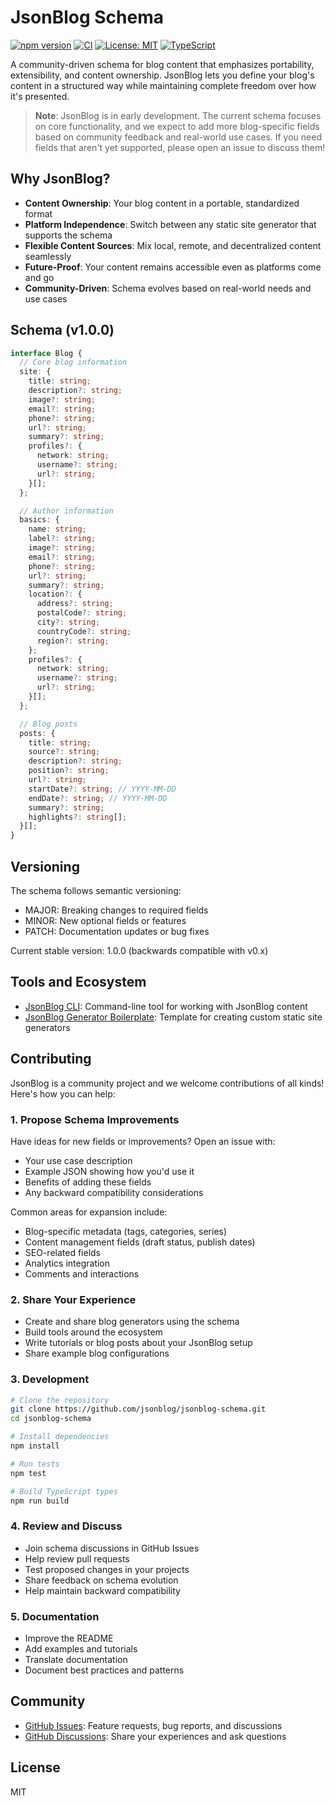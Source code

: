 # JsonBlog Schema

[![npm version](https://badge.fury.io/js/jsonblog-schema.svg)](https://badge.fury.io/js/jsonblog-schema)
[![CI](https://github.com/jsonblog/jsonblog-schema/actions/workflows/ci.yml/badge.svg)](https://github.com/jsonblog/jsonblog-schema/actions/workflows/ci.yml)
[![License: MIT](https://img.shields.io/badge/License-MIT-yellow.svg)](https://opensource.org/licenses/MIT)
[![TypeScript](https://img.shields.io/badge/TypeScript-5.0.0-blue.svg)](https://www.typescriptlang.org/)

A community-driven schema for blog content that emphasizes portability, extensibility, and content ownership. JsonBlog lets you define your blog's content in a structured way while maintaining complete freedom over how it's presented.

> **Note**: JsonBlog is in early development. The current schema focuses on core functionality, and we expect to add more blog-specific fields based on community feedback and real-world use cases. If you need fields that aren't yet supported, please open an issue to discuss them!

## Why JsonBlog?

- **Content Ownership**: Your blog content in a portable, standardized format
- **Platform Independence**: Switch between any static site generator that supports the schema
- **Flexible Content Sources**: Mix local, remote, and decentralized content seamlessly
- **Future-Proof**: Your content remains accessible even as platforms come and go
- **Community-Driven**: Schema evolves based on real-world needs and use cases

## Schema (v1.0.0)

```typescript
interface Blog {
  // Core blog information
  site: {
    title: string;
    description?: string;
    image?: string;
    email?: string;
    phone?: string;
    url?: string;
    summary?: string;
    profiles?: {
      network: string;
      username?: string;
      url?: string;
    }[];
  };

  // Author information
  basics: {
    name: string;
    label?: string;
    image?: string;
    email?: string;
    phone?: string;
    url?: string;
    summary?: string;
    location?: {
      address?: string;
      postalCode?: string;
      city?: string;
      countryCode?: string;
      region?: string;
    };
    profiles?: {
      network: string;
      username?: string;
      url?: string;
    }[];
  };

  // Blog posts
  posts: {
    title: string;
    source?: string;
    description?: string;
    position?: string;
    url?: string;
    startDate?: string; // YYYY-MM-DD
    endDate?: string; // YYYY-MM-DD
    summary?: string;
    highlights?: string[];
  }[];
}
```

## Versioning

The schema follows semantic versioning:
- MAJOR: Breaking changes to required fields
- MINOR: New optional fields or features
- PATCH: Documentation updates or bug fixes

Current stable version: 1.0.0 (backwards compatible with v0.x)

## Tools and Ecosystem

- [JsonBlog CLI](https://github.com/jsonblog/jsonblog-cli): Command-line tool for working with JsonBlog content
- [JsonBlog Generator Boilerplate](https://github.com/jsonblog/jsonblog-generator-boilerplate): Template for creating custom static site generators

## Contributing

JsonBlog is a community project and we welcome contributions of all kinds! Here's how you can help:

### 1. Propose Schema Improvements

Have ideas for new fields or improvements? Open an issue with:
- Your use case description
- Example JSON showing how you'd use it
- Benefits of adding these fields
- Any backward compatibility considerations

Common areas for expansion include:
- Blog-specific metadata (tags, categories, series)
- Content management fields (draft status, publish dates)
- SEO-related fields
- Analytics integration
- Comments and interactions

### 2. Share Your Experience

- Create and share blog generators using the schema
- Build tools around the ecosystem
- Write tutorials or blog posts about your JsonBlog setup
- Share example blog configurations

### 3. Development

```bash
# Clone the repository
git clone https://github.com/jsonblog/jsonblog-schema.git
cd jsonblog-schema

# Install dependencies
npm install

# Run tests
npm test

# Build TypeScript types
npm run build
```

### 4. Review and Discuss

- Join schema discussions in GitHub Issues
- Help review pull requests
- Test proposed changes in your projects
- Share feedback on schema evolution
- Help maintain backward compatibility

### 5. Documentation

- Improve the README
- Add examples and tutorials
- Translate documentation
- Document best practices and patterns

## Community

- [GitHub Issues](https://github.com/jsonblog/jsonblog-schema/issues): Feature requests, bug reports, and discussions
- [GitHub Discussions](https://github.com/jsonblog/jsonblog-schema/discussions): Share your experiences and ask questions

## License

MIT
